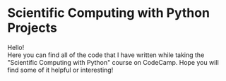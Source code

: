 # Scientific Computing with Python Projects

Hello!  
Here you can find all of the code that I have written while taking the "Scientific Computing with Python" course on CodeCamp. Hope you will find some of it helpful or interesting!
